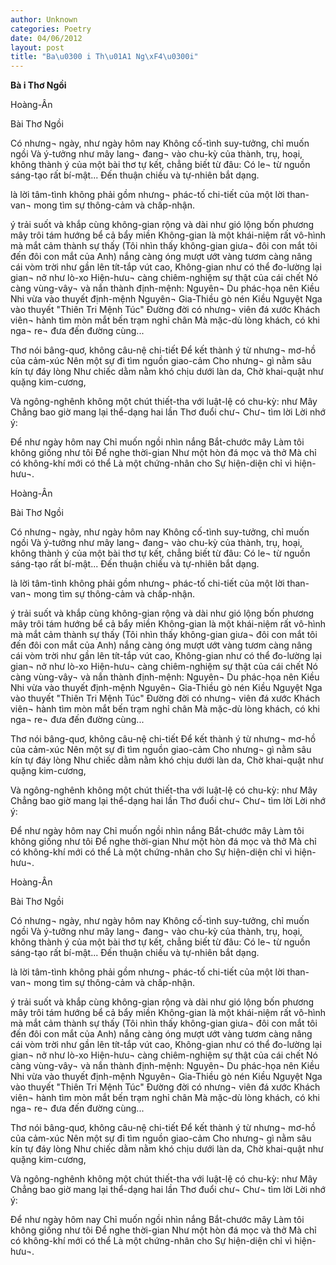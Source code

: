 ```yaml
---
author: Unknown
categories: Poetry
date: 04/06/2012
layout: post
title: "Ba\u0300 i Th\u01A1 Ng\xF4\u0300i"
---
```


**Bà i Thơ Ngồi**

Hoàng-Ân


Bài Thơ Ngồi

Có nhưng¬ ngày, như ngày hôm nay
Không cố-tình suy-tưởng, chỉ
      muốn ngồi
Và ý-tưởng   như
mây lang¬ đang¬ vào chu-kỳ của
      thành, trụ, hoại, không
thành ý của một bài thơ tự
      kết, chẳng biết từ đâu:
Có le¬ từ nguồn sáng-tạo rất
bí-mật...
Đến thuận chiều và
tự-nhiên bắt dạng.

là lời tâm-tình không phải gồm nhưng¬
       phác-tố
       chi-tiết
       của một lời than-van¬
       mong tìm sự thông-cảm và
       chấp-nhận.

ý trải suốt và khắp cùng
không-gian rộng và dài
như
       gió lộng bốn phương
       mây trôi tám hướng
       bể cả bẩy miền
Không-gian là một khái-niệm rất vô-hình
mà mắt cảm thành sự thấy
(Tôi nhìn thấy không-gian giưa¬
đôi con mắt tôi đến đôi con mắt của Anh)
       nắng càng óng mượt ướt vàng tươm
       càng nâng cái vòm trời như gần
       lên tít-tắp vút cao,
Không-gian như có thể đo-lường lại
gian¬ nở như lò-xo
Hiện-hưu¬ càng chiêm-nghiệm sự thật của cái chết
Nó càng vùng-vây¬ và nắn thành định-mệnh:
Nguyên¬ Du phác-họa nên Kiều Nhi vừa vào
       thuyết định-mệnh
Nguyên¬ Gia-Thiều gò nén Kiều Nguyệt Nga vào
       thuyết "Thiên Tri Mệnh Túc"
Đường đời có nhưng¬ viên đá xước
Khách viên¬ hành tìm mòn mắt bến trạm nghỉ chân
Mà mặc-dù lòng khách, có khi
       nga¬ re¬ đưa đến đường cùng...

Thơ nói bâng-quơ, không câu-nệ chi-tiết
Để kết thành ý từ nhưng¬ mơ-hồ của cảm-xúc
Nên một sự đi tìm nguồn giao-cảm
Cho nhưng¬ gì nằm sâu kín tự đáy lòng
Như chiếc dằm nằm khó chịu dưới làn da,
Chờ khai-quật như quặng kim-cương,

Và ngông-nghênh không một chút
thiết-tha với luật-lệ có chu-kỳ: như Mây
Chẳng bao giờ mang lại thể-dạng hai lần
      Thơ đuổi chư¬
      Chư¬ tìm lời
      Lời nhớ ý:

Để như ngày hôm nay
Chỉ muốn ngồi nhìn nắng
Bắt-chước mây
Làm tôi không giống như tôi
Để nghe thời-gian
Như một hòn đá mọc và thở
Mà chỉ có không-khí mới có thể
Là một chứng-nhân cho
Sự hiện-diện chỉ vì hiện-hưu¬.

Hoàng-Ân


Bài Thơ Ngồi

Có nhưng¬ ngày, như ngày hôm nay
Không cố-tình suy-tưởng, chỉ
      muốn ngồi
Và ý-tưởng   như
mây lang¬ đang¬ vào chu-kỳ của
      thành, trụ, hoại, không
thành ý của một bài thơ tự
      kết, chẳng biết từ đâu:
Có le¬ từ nguồn sáng-tạo rất
bí-mật...
Đến thuận chiều và
tự-nhiên bắt dạng.

là lời tâm-tình không phải gồm nhưng¬
       phác-tố
       chi-tiết
       của một lời than-van¬
       mong tìm sự thông-cảm và
       chấp-nhận.

ý trải suốt và khắp cùng
không-gian rộng và dài
như
       gió lộng bốn phương
       mây trôi tám hướng
       bể cả bẩy miền
Không-gian là một khái-niệm rất vô-hình
mà mắt cảm thành sự thấy
(Tôi nhìn thấy không-gian giưa¬
đôi con mắt tôi đến đôi con mắt của Anh)
       nắng càng óng mượt ướt vàng tươm
       càng nâng cái vòm trời như gần
       lên tít-tắp vút cao,
Không-gian như có thể đo-lường lại
gian¬ nở như lò-xo
Hiện-hưu¬ càng chiêm-nghiệm sự thật của cái chết
Nó càng vùng-vây¬ và nắn thành định-mệnh:
Nguyên¬ Du phác-họa nên Kiều Nhi vừa vào
       thuyết định-mệnh
Nguyên¬ Gia-Thiều gò nén Kiều Nguyệt Nga vào
       thuyết "Thiên Tri Mệnh Túc"
Đường đời có nhưng¬ viên đá xước
Khách viên¬ hành tìm mòn mắt bến trạm nghỉ chân
Mà mặc-dù lòng khách, có khi
       nga¬ re¬ đưa đến đường cùng...

Thơ nói bâng-quơ, không câu-nệ chi-tiết
Để kết thành ý từ nhưng¬ mơ-hồ của cảm-xúc
Nên một sự đi tìm nguồn giao-cảm
Cho nhưng¬ gì nằm sâu kín tự đáy lòng
Như chiếc dằm nằm khó chịu dưới làn da,
Chờ khai-quật như quặng kim-cương,

Và ngông-nghênh không một chút
thiết-tha với luật-lệ có chu-kỳ: như Mây
Chẳng bao giờ mang lại thể-dạng hai lần
      Thơ đuổi chư¬
      Chư¬ tìm lời
      Lời nhớ ý:

Để như ngày hôm nay
Chỉ muốn ngồi nhìn nắng
Bắt-chước mây
Làm tôi không giống như tôi
Để nghe thời-gian
Như một hòn đá mọc và thở
Mà chỉ có không-khí mới có thể
Là một chứng-nhân cho
Sự hiện-diện chỉ vì hiện-hưu¬.

Hoàng-Ân


Bài Thơ Ngồi

Có nhưng¬ ngày, như ngày hôm nay
Không cố-tình suy-tưởng, chỉ
      muốn ngồi
Và ý-tưởng   như
mây lang¬ đang¬ vào chu-kỳ của
      thành, trụ, hoại, không
thành ý của một bài thơ tự
      kết, chẳng biết từ đâu:
Có le¬ từ nguồn sáng-tạo rất
bí-mật...
Đến thuận chiều và
tự-nhiên bắt dạng.

là lời tâm-tình không phải gồm nhưng¬
       phác-tố
       chi-tiết
       của một lời than-van¬
       mong tìm sự thông-cảm và
       chấp-nhận.

ý trải suốt và khắp cùng
không-gian rộng và dài
như
       gió lộng bốn phương
       mây trôi tám hướng
       bể cả bẩy miền
Không-gian là một khái-niệm rất vô-hình
mà mắt cảm thành sự thấy
(Tôi nhìn thấy không-gian giưa¬
đôi con mắt tôi đến đôi con mắt của Anh)
       nắng càng óng mượt ướt vàng tươm
       càng nâng cái vòm trời như gần
       lên tít-tắp vút cao,
Không-gian như có thể đo-lường lại
gian¬ nở như lò-xo
Hiện-hưu¬ càng chiêm-nghiệm sự thật của cái chết
Nó càng vùng-vây¬ và nắn thành định-mệnh:
Nguyên¬ Du phác-họa nên Kiều Nhi vừa vào
       thuyết định-mệnh
Nguyên¬ Gia-Thiều gò nén Kiều Nguyệt Nga vào
       thuyết "Thiên Tri Mệnh Túc"
Đường đời có nhưng¬ viên đá xước
Khách viên¬ hành tìm mòn mắt bến trạm nghỉ chân
Mà mặc-dù lòng khách, có khi
       nga¬ re¬ đưa đến đường cùng...

Thơ nói bâng-quơ, không câu-nệ chi-tiết
Để kết thành ý từ nhưng¬ mơ-hồ của cảm-xúc
Nên một sự đi tìm nguồn giao-cảm
Cho nhưng¬ gì nằm sâu kín tự đáy lòng
Như chiếc dằm nằm khó chịu dưới làn da,
Chờ khai-quật như quặng kim-cương,

Và ngông-nghênh không một chút
thiết-tha với luật-lệ có chu-kỳ: như Mây
Chẳng bao giờ mang lại thể-dạng hai lần
      Thơ đuổi chư¬
      Chư¬ tìm lời
      Lời nhớ ý:

Để như ngày hôm nay
Chỉ muốn ngồi nhìn nắng
Bắt-chước mây
Làm tôi không giống như tôi
Để nghe thời-gian
Như một hòn đá mọc và thở
Mà chỉ có không-khí mới có thể
Là một chứng-nhân cho
Sự hiện-diện chỉ vì hiện-hưu¬.
